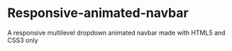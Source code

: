 # Responsive-animated-navbar
A responsive multilevel dropdown animated navbar made with HTML5 and CSS3 only
